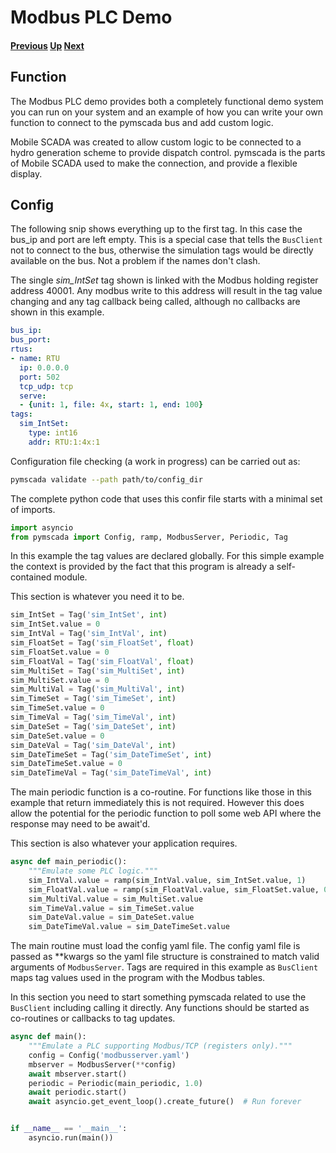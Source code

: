 # Modbus PLC Demo
#### [Previous](./tags.md) [Up](./README.md) [Next](./debian_dev.md)

## Function
The Modbus PLC demo provides both a completely functional demo system
you can run on your system and an example of how you can write your
own function to connect to the pymscada bus and add custom logic.

Mobile SCADA was created to allow custom logic to be connected to
a hydro generation scheme to provide dispatch control. pymscada is
the parts of Mobile SCADA used to make the connection, and provide
a flexible display.

## Config

The following snip shows everything up to the first tag. In this case
the bus_ip and port are left empty. This is a special case that tells
the ```BusClient``` not to connect to the bus, otherwise the simulation
tags would be directly available on the bus. Not a problem if the names
don't clash.

The single _sim_IntSet_ tag shown is linked with the Modbus holding
register address 40001. Any modbus write to this address will result
in the tag value changing and any tag callback being called, although
no callbacks are shown in this example.

```yaml
bus_ip:
bus_port:
rtus:
- name: RTU
  ip: 0.0.0.0
  port: 502
  tcp_udp: tcp
  serve:
  - {unit: 1, file: 4x, start: 1, end: 100}
tags:
  sim_IntSet:
    type: int16
    addr: RTU:1:4x:1
```

Configuration file checking (a work in progress) can be carried out as:
```bash
pymscada validate --path path/to/config_dir
```

The complete python code that uses this confir file starts with a
minimal set of imports.
```python
import asyncio
from pymscada import Config, ramp, ModbusServer, Periodic, Tag
```

In this example the tag values are declared globally. For this simple
example the context is provided by the fact that this program is
already a self-contained module.

This section is whatever you need it to be.
```python
sim_IntSet = Tag('sim_IntSet', int)
sim_IntSet.value = 0
sim_IntVal = Tag('sim_IntVal', int)
sim_FloatSet = Tag('sim_FloatSet', float)
sim_FloatSet.value = 0
sim_FloatVal = Tag('sim_FloatVal', float)
sim_MultiSet = Tag('sim_MultiSet', int)
sim_MultiSet.value = 0
sim_MultiVal = Tag('sim_MultiVal', int)
sim_TimeSet = Tag('sim_TimeSet', int)
sim_TimeSet.value = 0
sim_TimeVal = Tag('sim_TimeVal', int)
sim_DateSet = Tag('sim_DateSet', int)
sim_DateSet.value = 0
sim_DateVal = Tag('sim_DateVal', int)
sim_DateTimeSet = Tag('sim_DateTimeSet', int)
sim_DateTimeSet.value = 0
sim_DateTimeVal = Tag('sim_DateTimeVal', int)
```

The main periodic function is a co-routine. For functions like those
in this example that return immediately this is not required. However
this does allow the potential for the periodic function to poll some
web API where the response may need to be await'd.

This section is also whatever your application requires.
```python
async def main_periodic():
    """Emulate some PLC logic."""
    sim_IntVal.value = ramp(sim_IntVal.value, sim_IntSet.value, 1)
    sim_FloatVal.value = ramp(sim_FloatVal.value, sim_FloatSet.value, 0.5)
    sim_MultiVal.value = sim_MultiSet.value
    sim_TimeVal.value = sim_TimeSet.value
    sim_DateVal.value = sim_DateSet.value
    sim_DateTimeVal.value = sim_DateTimeSet.value
```

The main routine must load the config yaml file. The config yaml file
is passed as **kwargs so the yaml file structure is constrained to match
valid arguments of ```ModbusServer```. Tags are required in this example
as ```BusClient``` maps tag values used in the program with the Modbus
tables.

In this section you need to start something pymscada related to use the
```BusClient``` including calling it directly. Any functions should be
started as co-routines or callbacks to tag updates.
```python
async def main():
    """Emulate a PLC supporting Modbus/TCP (registers only)."""
    config = Config('modbusserver.yaml')
    mbserver = ModbusServer(**config)
    await mbserver.start()
    periodic = Periodic(main_periodic, 1.0)
    await periodic.start()
    await asyncio.get_event_loop().create_future()  # Run forever


if __name__ == '__main__':
    asyncio.run(main())
```
